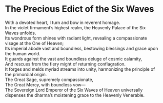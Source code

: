 # The Precious Edict of the Six Waves

With a devoted heart, I turn and bow in reverent homage.  
In the violet firmament’s highest realm, the Heavenly Palace of the Six Waves unfolds.  
Its wondrous form shines with radiant light, revealing a compassionate visage at the One of Heaven;  
Its imperial abode vast and boundless, bestowing blessings and grace upon the human world.  
It guards against the vast and boundless deluge of cosmic calamity,  
And rescues from the fiery might of returning conflagration.  
It forges and melds myriad streams into unity, harmonizing the principle of the primordial origin.  
The Great Sage, supremely compassionate,  
The Great Mercy, with boundless vow—  
The Sovereign Lord Emperor of the Six Waves of Heaven universally dispenses the dharma’s moistening grace to the Heavenly Venerable.